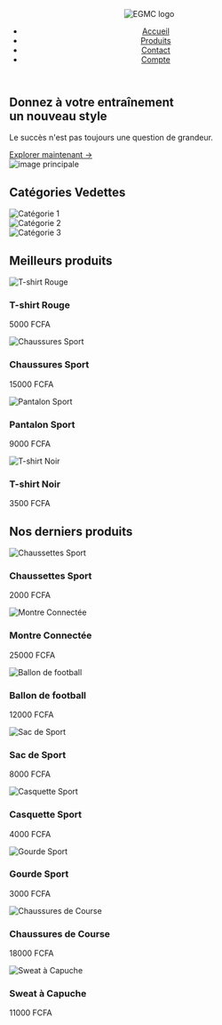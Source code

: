 <!DOCTYPE html>
<html lang="fr">
<head>
    <meta charset="UTF-8">
    <meta http-equiv="X-UA-Compatible" content="IE=edge">
    <meta name="viewport" content="width=device-width, initial-scale=1.0">
    <title>EGMC SHOP</title>
    <link rel="stylesheet" href="style.css">
    <link rel="stylesheet" href="https://cdnjs.cloudflare.com/ajax/libs/font-awesome/4.7.0/css/font-awesome.css" integrity="sha512-5A8nwdMOWrSz20fDsjczgUidUBR8liPYU+WymTZP1lmY9G6Oc7HlZv156XqnsgNUzTyMefFTcsFH/tnJE/+xBg==" crossorigin="anonymous" referrerpolicy="no-referrer" />
</head>
<body>
    <section class="header-section">
        <div class="container">
            <header class="navbar" id="mainNavbar"> <div class="logo">
                      <img src="logo.png" alt="EGMC logo">
                </div>
                <nav id="navLinks"> <i class="fa fa-times" onclick="hideMenu()"></i> <ul>
                      <li><a href="indexe.html">Accueil</a></li>
                      <li><a href="products.html">Produits</a></li> <li><a href="#">Contact</a></li>
                      <li><a href="#">Compte</a></li>
                   </ul>
                </nav>
                <i class="fa fa-shopping-cart" aria-hidden="true"></i> <i class="fa fa-bars" onclick="showMenu()"></i> </header>
             <div class="row">
                 <div class="col-2">
                    <h1>Donnez à votre entraînement <br>un nouveau style</h1>
                    <p>Le succès n'est pas toujours une question de grandeur.</p>
                    <a href="products.html">Explorer maintenant &#8594;</a>
                 </div>
             <div class="col-2">
                <img src="image1.png" alt="image principale">
             </div>
             </div>
        </div>
    </section>
    <section class="categories">
      <div class="container">
         <h2>Catégories Vedettes</h2>
        <div class="row">
            <div class="col-3">
         <img src="category-1.jpg" alt="Catégorie 1">
        </div>
        <div class="col-3">  
         <img src="category-2.jpg" alt="Catégorie 2">
        </div>
        <div class="col-3">
         <img src="category-3.jpg" alt="Catégorie 3">
        </div>
        </div>
      </div>
     </section>
     <section class="featured-products">
         <div class="container">
            <h2>Meilleurs produits</h2>
            <div class="row">
               <div class="col-4">
                  <img src="product-1.jpg" alt="T-shirt Rouge">
                  <h3>T-shirt Rouge</h3>
                  <div class="rating">
                     <i class="fa fa-star" aria-hidden="true"></i>
                     <i class="fa fa-star" aria-hidden="true"></i>
                     <i class="fa fa-star" aria-hidden="true"></i>
                     <i class="fa fa-star-half-o" aria-hidden="true"></i>
                     <i class="fa fa-star-o" aria-hidden="true"></i>
                  </div>
                  <p>5000 FCFA</p>
               </div>
               <div class="col-4">
                  <img src="product-2.jpg" alt="Chaussures Sport">
                  <h3>Chaussures Sport</h3>
                  <div class="rating">
                     <i class="fa fa-star" aria-hidden="true"></i>
                     <i class="fa fa-star" aria-hidden="true"></i>
                     <i class="fa fa-star" aria-hidden="true"></i>
                     <i class="fa fa-star-o" aria-hidden="true"></i>
                     <i class="fa fa-star-o" aria-hidden="true"></i>
                  </div>
                  <p>15000 FCFA</p>
               </div>
               <div class="col-4">
                  <img src="product-3.jpg" alt="Pantalon Sport">
                  <h3>Pantalon Sport</h3>
                  <div class="rating">
                     <i class="fa fa-star" aria-hidden="true"></i>
                     <i class="fa fa-star" aria-hidden="true"></i>
                     <i class="fa fa-star" aria-hidden="true"></i>
                     <i class="fa fa-star" aria-hidden="true"></i>
                     <i class="fa fa-star-half-o" aria-hidden="true"></i>
                  </div>
                  <p>9000 FCFA</p>
               </div>
               <div class="col-4">
                  <img src="product-6.jpg" alt="T-shirt Noir">
                  <h3>T-shirt Noir</h3>
                  <div class="rating">
                     <i class="fa fa-star" aria-hidden="true"></i>
                     <i class="fa fa-star" aria-hidden="true"></i>
                     <i class="fa fa-star" aria-hidden="true"></i>
                     <i class="fa fa-star" aria-hidden="true"></i>
                     <i class="fa fa-star" aria-hidden="true"></i>
                  </div>
                  <p>3500 FCFA</p>
               </div>
            </div>
         </div>
      </section>
      <section class="latest-products featured-products">
         <div class="container">
            <h2>Nos derniers produits</h2>
            <div class="row">
               <div class="col-4">
                  <img src="product-7.jpg" alt="Chaussettes Sport">
                  <h3>Chaussettes Sport</h3>
                  <div class="rating">
                     <i class="fa fa-star" aria-hidden="true"></i>
                     <i class="fa fa-star" aria-hidden="true"></i>
                     <i class="fa fa-star" aria-hidden="true"></i>
                     <i class="fa fa-star-o" aria-hidden="true"></i>
                     <i class="fa fa-star-o" aria-hidden="true"></i>
                  </div>
                  <p>2000 FCFA</p>
               </div>
               <div class="col-4">
                  <img src="product-8.jpg" alt="Montre Connectée">
                  <h3>Montre Connectée</h3>
                  <div class="rating">
                     <i class="fa fa-star" aria-hidden="true"></i>
                     <i class="fa fa-star" aria-hidden="true"></i>
                     <i class="fa fa-star" aria-hidden="true"></i>
                     <i class="fa fa-star-half-o" aria-hidden="true"></i>
                     <i class="fa fa-star-o" aria-hidden="true"></i>
                  </div>
                  <p>25000 FCFA</p>
               </div>
               <div class="col-4">
                  <img src="product-9.jpg" alt="Ballon de football">
                  <h3>Ballon de football</h3>
                  <div class="rating">
                     <i class="fa fa-star" aria-hidden="true"></i>
                     <i class="fa fa-star" aria-hidden="true"></i>
                     <i class="fa fa-star" aria-hidden="true"></i>
                     <i class="fa fa-star" aria-hidden="true"></i>
                     <i class="fa fa-star-o" aria-hidden="true"></i>
                  </div>
                  <p>12000 FCFA</p>
               </div>
               <div class="col-4">
                  <img src="product-10.jpg" alt="Sac de Sport">
                  <h3>Sac de Sport</h3>
                  <div class="rating">
                     <i class="fa fa-star" aria-hidden="true"></i>
                     <i class="fa fa-star" aria-hidden="true"></i>
                     <i class="fa fa-star" aria-hidden="true"></i>
                     <i class="fa fa-star" aria-hidden="true"></i>
                     <i class="fa fa-star-half-o" aria-hidden="true"></i>
                  </div>
                  <p>8000 FCFA</p>
               </div>
            </div>
         </div>
      </section>
      <section class="more-products featured-products">
         <div class="container">
            <div class="row">
               <div class="col-4">
                  <img src="product-11.jpg" alt="Casquette Sport">
                  <h3>Casquette Sport</h3>
                  <div class="rating">
                     <i class="fa fa-star" aria-hidden="true"></i>
                     <i class="fa fa-star" aria-hidden="true"></i>
                     <i class="fa fa-star" aria-hidden="true"></i>
                     <i class="fa fa-star" aria-hidden="true"></i>
                     <i class="fa fa-star" aria-hidden="true"></i>
                  </div>
                  <p>4000 FCFA</p>
               </div>
               <div class="col-4">
                  <img src="product-12.jpg" alt="Gourde Sport">
                  <h3>Gourde Sport</h3>
                  <div class="rating">
                     <i class="fa fa-star" aria-hidden="true"></i>
                     <i class="fa fa-star" aria-hidden="true"></i>
                     <i class="fa fa-star" aria-hidden="true"></i>
                     <i class="fa fa-star-o" aria-hidden="true"></i>
                     <i class="fa fa-star-o" aria-hidden="true"></i>
                  </div>
                  <p>3000 FCFA</p>
               </div>
               <div class="col-4">
                  <img src="product-4.jpg" alt="Chaussures de Course">
                  <h3>Chaussures de Course</h3>
                  <div class="rating">
                     <i class="fa fa-star" aria-hidden="true"></i>
                     <i class="fa fa-star" aria-hidden="true"></i>
                     <i class="fa fa-star" aria-hidden="true"></i>
                     <i class="fa fa-star" aria-hidden="true"></i>
                     <i class="fa fa-star-o" aria-hidden="true"></i>
                  </div>
                  <p>18000 FCFA</p>
               </div>
               <div class="col-4">
                  <img src="product-5.jpg" alt="Sweat à Capuche">
                  <h3>Sweat à Capuche</h3>
                  <div class="rating">
                     <i class="fa fa-star" aria-hidden="true"></i>
                     <i class="fa fa-star" aria-hidden="true"></i>
                     <i class="fa fa-star" aria-hidden="true"></i>
                     <i class="fa fa-star" aria-hidden="true"></i>
                     <i class="fa fa-star" aria-hidden="true"></i>
                  </div>
                  <p>11000 FCFA</p>
               </div>
            </div>
         </div>
      </section>
<script>
        var navLinks = document.getElementById("navLinks"); // Ajoutez un id="navLinks" à votre balise <nav>

        function showMenu() {
            navLinks.style.maxHeight = "200px"; // Ajustez la hauteur selon vos besoins
        }

        function hideMenu() {
            navLinks.style.maxHeight = "0";
        }
</script>
</body>
</html>
